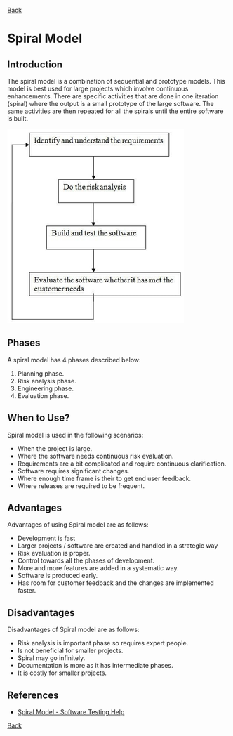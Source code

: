 [Back](README.md)

<h1> Spiral Model </h1>

## Introduction

<p>The spiral model is a combination of sequential and prototype models. This model is best used for large projects which involve continuous enhancements. There are specific activities that are done in one iteration (spiral) where the output is a small prototype of the large software. The same activities are then repeated for all the spirals until the entire software is built.</p>

![Spiral Mode](resources/spiral_model.jpg 'Spiral Model')

## Phases

<p>A spiral model has 4 phases described below:</p>

1. Planning phase.
2. Risk analysis phase.
3. Engineering phase.
4. Evaluation phase.

## When to Use?

<p>Spiral model is used in the following scenarios:</p>

- When the project is large.
- Where the software needs continuous risk evaluation.
- Requirements are a bit complicated and require continuous clarification.
- Software requires significant changes.
- Where enough time frame is their to get end user feedback.
- Where releases are required to be frequent.

## Advantages

<p>Advantages of using Spiral model are as follows:</p>

- Development is fast
- Larger projects / software are created and handled in a strategic way
- Risk evaluation is proper.
- Control towards all the phases of development.
- More and more features are added in a systematic way.
- Software is produced early.
- Has room for customer feedback and the changes are implemented faster.

## Disadvantages

<p>Disadvantages of Spiral model are as follows:</p>

- Risk analysis is important phase so requires expert people.
- Is not beneficial for smaller projects.
- Spiral may go infinitely.
- Documentation is more as it has intermediate phases.
- It is costly for smaller projects.

## References

- [Spiral Model - Software Testing Help](https://www.softwaretestinghelp.com/spiral-model-what-is-sdlc-spiral-model/)

[Back](README.md)

